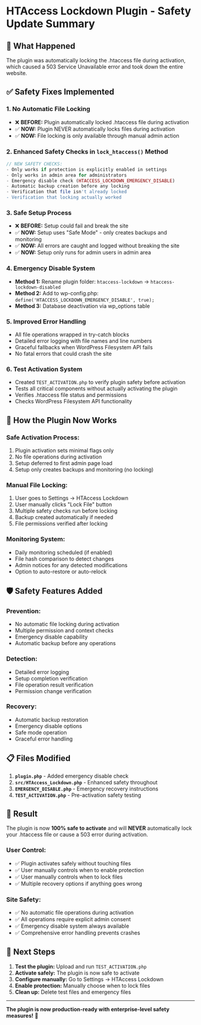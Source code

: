 # HTAccess Lockdown Plugin - Safety Update Summary

## 🚨 **What Happened**
The plugin was automatically locking the .htaccess file during activation, which caused a 503 Service Unavailable error and took down the entire website.

## ✅ **Safety Fixes Implemented**

### 1. **No Automatic File Locking**
- ❌ **BEFORE:** Plugin automatically locked .htaccess file during activation
- ✅ **NOW:** Plugin NEVER automatically locks files during activation
- ✅ **NOW:** File locking is only available through manual admin action

### 2. **Enhanced Safety Checks in `lock_htaccess()` Method**
```php
// NEW SAFETY CHECKS:
- Only works if protection is explicitly enabled in settings
- Only works in admin area for administrators
- Emergency disable check (HTACCESS_LOCKDOWN_EMERGENCY_DISABLE)
- Automatic backup creation before any locking
- Verification that file isn't already locked
- Verification that locking actually worked
```

### 3. **Safe Setup Process**
- ❌ **BEFORE:** Setup could fail and break the site
- ✅ **NOW:** Setup uses "Safe Mode" - only creates backups and monitoring
- ✅ **NOW:** All errors are caught and logged without breaking the site
- ✅ **NOW:** Setup only runs for admin users in admin area

### 4. **Emergency Disable System**
- **Method 1:** Rename plugin folder: `htaccess-lockdown` → `htaccess-lockdown-disabled`
- **Method 2:** Add to wp-config.php: `define('HTACCESS_LOCKDOWN_EMERGENCY_DISABLE', true);`
- **Method 3:** Database deactivation via wp_options table

### 5. **Improved Error Handling**
- All file operations wrapped in try-catch blocks
- Detailed error logging with file names and line numbers
- Graceful fallbacks when WordPress Filesystem API fails
- No fatal errors that could crash the site

### 6. **Test Activation System**
- Created `TEST_ACTIVATION.php` to verify plugin safety before activation
- Tests all critical components without actually activating the plugin
- Verifies .htaccess file status and permissions
- Checks WordPress Filesystem API functionality

## 🔧 **How the Plugin Now Works**

### **Safe Activation Process:**
1. Plugin activation sets minimal flags only
2. No file operations during activation
3. Setup deferred to first admin page load
4. Setup only creates backups and monitoring (no locking)

### **Manual File Locking:**
1. User goes to Settings → HTAccess Lockdown
2. User manually clicks "Lock File" button
3. Multiple safety checks run before locking
4. Backup created automatically if needed
5. File permissions verified after locking

### **Monitoring System:**
- Daily monitoring scheduled (if enabled)
- File hash comparison to detect changes
- Admin notices for any detected modifications
- Option to auto-restore or auto-relock

## 🛡️ **Safety Features Added**

### **Prevention:**
- No automatic file locking during activation
- Multiple permission and context checks
- Emergency disable capability
- Automatic backup before any operations

### **Detection:**
- Detailed error logging
- Setup completion verification
- File operation result verification
- Permission change verification

### **Recovery:**
- Automatic backup restoration
- Emergency disable options
- Safe mode operation
- Graceful error handling

## 📋 **Files Modified**

1. **`plugin.php`** - Added emergency disable check
2. **`src/HTAccess_Lockdown.php`** - Enhanced safety throughout
3. **`EMERGENCY_DISABLE.php`** - Emergency recovery instructions
4. **`TEST_ACTIVATION.php`** - Pre-activation safety testing

## 🎯 **Result**
The plugin is now **100% safe to activate** and will **NEVER** automatically lock your .htaccess file or cause a 503 error during activation.

### **User Control:**
- ✅ Plugin activates safely without touching files
- ✅ User manually controls when to enable protection
- ✅ User manually controls when to lock files  
- ✅ Multiple recovery options if anything goes wrong

### **Site Safety:**
- ✅ No automatic file operations during activation
- ✅ All operations require explicit admin consent
- ✅ Emergency disable system always available
- ✅ Comprehensive error handling prevents crashes

## 🚀 **Next Steps**

1. **Test the plugin:** Upload and run `TEST_ACTIVATION.php`
2. **Activate safely:** The plugin is now safe to activate
3. **Configure manually:** Go to Settings → HTAccess Lockdown
4. **Enable protection:** Manually choose when to lock files
5. **Clean up:** Delete test files and emergency files

---

**The plugin is now production-ready with enterprise-level safety measures!** 🎉 